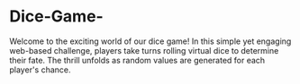 # Dice-Game-
Welcome to the exciting world of our dice game! In this simple yet engaging web-based challenge, players take turns rolling virtual dice to determine their fate. The thrill unfolds as random values are generated for each player's chance.
